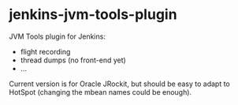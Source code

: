 jenkins-jvm-tools-plugin
========================

JVM Tools plugin for Jenkins: 

* flight recording
* thread dumps (no front-end yet)
* ...

Current version is for Oracle JRockit, but should be easy to adapt to HotSpot (changing the mbean names could be enough).
